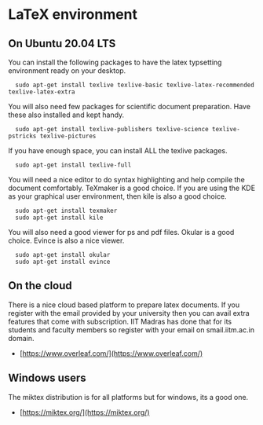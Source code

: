 # LaTeX environment

## On Ubuntu 20.04 LTS

You can install the following packages to have the latex typsetting environment ready on your desktop.

      sudo apt-get install texlive texlive-basic texlive-latex-recommended texlive-latex-extra

You will also need few packages for scientific document preparation. Have these also installed and kept handy.

      sudo apt-get install texlive-publishers texlive-science texlive-pstricks texlive-pictures

If you have enough space, you can install ALL the texlive packages.

      sudo apt-get install texlive-full

You will need a nice editor to do syntax highlighting and help compile the document comfortably. TeXmaker is a good choice. If you are using the KDE as your graphical user environment, then kile is also a good choice.

      sudo apt-get install texmaker
      sudo apt-get install kile

You will also need a good viewer for ps and pdf files. Okular is a good choice. Evince is also a nice viewer.

      sudo apt-get install okular
      sudo apt-get install evince

## On the cloud

There is a nice cloud based platform to prepare latex documents. If you register with the email provided by your university then you can avail extra features that come with subscription. IIT Madras has done that for its students and faculty members so register with your email on smail.iitm.ac.in domain.

 * [https://www.overleaf.com/](https://www.overleaf.com/)

## Windows users

The miktex distribution is for all platforms but for windows, its a good one.

 * [https://miktex.org/](https://miktex.org/)
